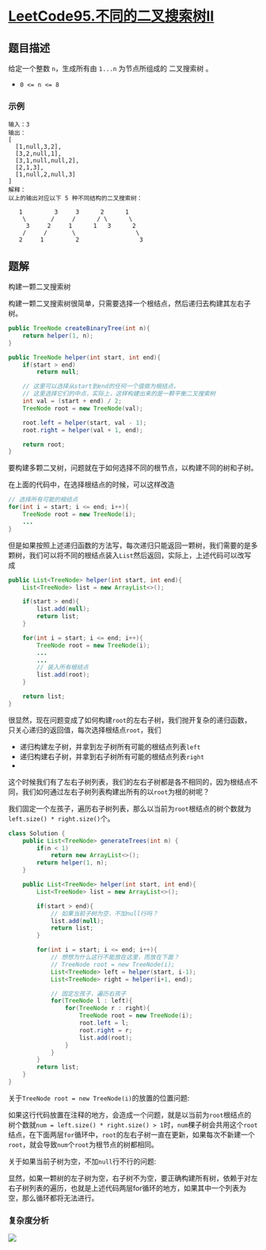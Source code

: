 # [LeetCode95.不同的二叉搜索树II](https://leetcode-cn.com/problems/unique-binary-search-trees-ii/)
## 题目描述
给定一个整数 `n`，生成所有由 `1...n` 为节点所组成的 二叉搜索树 。

- `0 <= n <= 8`
### 示例
```
输入：3
输出：
[
  [1,null,3,2],
  [3,2,null,1],
  [3,1,null,null,2],
  [2,1,3],
  [1,null,2,null,3]
]
解释：
以上的输出对应以下 5 种不同结构的二叉搜索树：

   1         3     3      2      1
    \       /     /      / \      \
     3     2     1      1   3      2
    /     /       \                 \
   2     1         2                 3
```
## 题解
构建一颗二叉搜索树

构建一颗二叉搜索树很简单，只需要选择一个根结点，然后递归去构建其左右子树。

```java
public TreeNode createBinaryTree(int n){
    return helper(1, n);
}

public TreeNode helper(int start, int end){
    if(start > end)
        return null;

    // 这里可以选择从start到end的任何一个值做为根结点，
    // 这里选择它们的中点，实际上，这样构建出来的是一颗平衡二叉搜索树
    int val = (start + end) / 2;
    TreeNode root = new TreeNode(val);

    root.left = helper(start, val - 1);
    root.right = helper(val + 1, end);

    return root;
}
```
要构建多颗二叉树，问题就在于如何选择不同的根节点，以构建不同的树和子树。

在上面的代码中，在选择根结点的时候，可以这样改造

```java
// 选择所有可能的根结点
for(int i = start; i <= end; i++){
    TreeNode root = new TreeNode(i);
    ...
}
```
但是如果按照上述递归函数的方法写，每次递归只能返回一颗树，我们需要的是多颗树，我们可以将不同的根结点装入`List`然后返回，实际上，上述代码可以改写成

```java
public List<TreeNode> helper(int start, int end){
    List<TreeNode> list = new ArrayList<>();        

    if(start > end){
        list.add(null);
        return list;
    }

    for(int i = start; i <= end; i++){
        TreeNode root = new TreeNode(i);
        ...
        ...
        // 装入所有根结点
        list.add(root);
    }

    return list;
}
```
很显然，现在问题变成了如何构建`root`的左右子树，我们抛开复杂的递归函数，只关心递归的返回值，每次选择根结点`root`，我们

- 递归构建左子树，并拿到左子树所有可能的根结点列表`left`
- 递归构建右子树，并拿到右子树所有可能的根结点列表`right`
- 
这个时候我们有了左右子树列表，我们的左右子树都是各不相同的，因为根结点不同，我们如何通过左右子树列表构建出所有的以`root`为根的树呢？

我们固定一个左孩子，遍历右子树列表，那么以当前为`root`根结点的树个数就为`left.size() * right.size()`个。

```java
class Solution {
    public List<TreeNode> generateTrees(int n) {
        if(n < 1)
            return new ArrayList<>();
        return helper(1, n);
    }

    public List<TreeNode> helper(int start, int end){
        List<TreeNode> list = new ArrayList<>();

        if(start > end){
            // 如果当前子树为空，不加null行吗？
            list.add(null);
            return list;
        }

        for(int i = start; i <= end; i++){
            // 想想为什么这行不能放在这里，而放在下面？
            // TreeNode root = new TreeNode(i);
            List<TreeNode> left = helper(start, i-1);  
            List<TreeNode> right = helper(i+1, end); 

            // 固定左孩子，遍历右孩子
            for(TreeNode l : left){
                for(TreeNode r : right){
                    TreeNode root = new TreeNode(i);
                    root.left = l;
                    root.right = r;
                    list.add(root);
                }
            }
        }
        return list;
    }
}
```
关于`TreeNode root = new TreeNode(i)`的放置的位置问题:

如果这行代码放置在注释的地方，会造成一个问题，就是以当前为`root`根结点的树个数就`num = left.size() * right.size() > 1`时，`num`棵子树会共用这个`root`结点，在下面两层`for`循环中，`root`的左右子树一直在更新，如果每次不新建一个`root`，就会导致`num`个`root`为根节点的树都相同。

关于如果当前子树为空，不加`null`行不行的问题:

显然，如果一颗树的左子树为空，右子树不为空，要正确构建所有树，依赖于对左右子树列表的遍历，也就是上述代码两层for循环的地方，如果其中一个列表为空，那么循环都将无法进行。
### 复杂度分析
![](https://picgp.oss-cn-beijing.aliyuncs.com/img/20201013150253.png)
